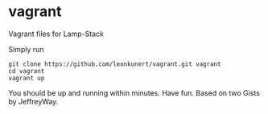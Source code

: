 vagrant
=======

Vagrant files for Lamp-Stack

Simply run 
```
git clone https://github.com/leonkunert/vagrant.git vagrant
cd vagrant
vagrant up
```
You should be up and running within minutes. Have fun. Based on two Gists by JeffreyWay.
